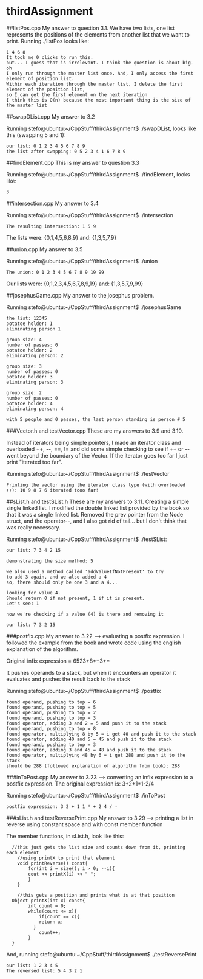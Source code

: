 # thirdAssignment
##listPos.cpp
My answer to question 3.1.
We have two lists, one list represents the positions of the elements from another list that we want to print.
Running ./listPos looks like:
```
1 4 6 8 
It took me 0 clicks to run this. 
but... I guess that is irrelevant. I think the question is about big-oh
I only run through the master list once. And, I only access the first element of position list.
Within each iteration through the master list, I delete the first element of the position list,
so I can get the first element on the next iteration
I think this is O(n) because the most important thing is the size of the master list
```

##swapDList.cpp
My answer to 3.2

Running stefo@ubuntu:~/CppStuff/thirdAssignment$ ./swapDList, looks like this (swapping 5 and 1):
```
our list: 0 1 2 3 4 5 6 7 8 9 
the list after swapping: 0 5 2 3 4 1 6 7 8 9 

```

##findElement.cpp
This is my answer to question 3.3

Running stefo@ubuntu:~/CppStuff/thirdAssignment$ ./findElement, looks like:
```
3
```
##intersection.cpp
My answer to 3.4

Running stefo@ubuntu:~/CppStuff/thirdAssignment$ ./intersection
```
The resulting intersection: 1 5 9 
```
The lists were: {0,1,4,5,6,8,9}
and: {1,3,5,7,9}

##union.cpp
My answer to 3.5

Running stefo@ubuntu:~/CppStuff/thirdAssignment$ ./union
```
The union: 0 1 2 3 4 5 6 7 8 9 19 99 
```
Our lists were: {0,1,2,3,4,5,6,7,8,9,19}
and: {1,3,5,7,9,99}

##josephusGame.cpp
My answer to the josephus problem.

Running stefo@ubuntu:~/CppStuff/thirdAssignment$ ./josephusGame
```
the list: 12345
potatoe holder: 1
eliminating person 1

group size: 4
number of passes: 0
potatoe holder: 2
eliminating person: 2

group size: 3
number of passes: 0
potatoe holder: 3
eliminating person: 3

group size: 2
number of passes: 0
potatoe holder: 4
eliminating person: 4

with 5 people and 0 passes, the last person standing is person # 5
```

###Vector.h and testVector.cpp
These are my answers to 3.9 and 3.10.

Instead of iterators being simple pointers, I made an iterator class and overloaded ++, --, ==, != and did some simple checking to see if ++ or -- went beyond the boundary of the Vector. If the iterator goes too far I just print "iterated too far".

Running stefo@ubuntu:~/CppStuff/thirdAssignment$ ./testVector

```
Printing the vector using the iterator class type (with overloaded ++): 10 9 8 7 6 iterated tooo far!
```

##sList.h and testSList.h
These are my answers to 3.11. Creating a simple single linked list. I modified the double linked list provided by the book so that it was a single linked list. Removed the prev pointer from the Node struct, and the operator--, and I also got rid of tail... but I don't think that was really necessary.

Running stefo@ubuntu:~/CppStuff/thirdAssignment$ ./testSList:
```
our list: 7 3 4 2 15 

demonstrating the size method: 5

we also used a method called 'addValueIfNotPresent' to try 
to add 3 again, and we also added a 4 
so, there should only be one 3 and a 4...

looking for value 4. 
Should return 0 if not present, 1 if it is present. 
Let's see: 1

now we're checking if a value (4) is there and removing it

our list: 7 3 2 15 
```

###postfix.cpp
My answer to 3.22 --> evaluating a postfix expression. I followed the example from the book and wrote code using the english explanation of the algorithm.

Original infix expression = 6523+8*+3+*

It pushes operands to a stack, but when it encounters an operator it evaluates and pushes the result back to the stack

Running stefo@ubuntu:~/CppStuff/thirdAssignment$ ./postfix
```
found operand, pushing to top = 6
found operand, pushing to top = 5
found operand, pushing to top = 2
found operand, pushing to top = 3
found operator, adding 3 and 2 = 5 and push it to the stack
found operand, pushing to top = 8
found operator, multiplying 8 by 5 = i get 40 and push it to the stack
found operator, adding 40 and 5 = 45 and push it to the stack
found operand, pushing to top = 3
found operator, adding 3 and 45 = 48 and push it to the stack
found operator, multiplying 48 by 6 = i get 288 and push it to the stack
should be 288 (followed explanation of algorithm from book): 288

```

###inToPost.cpp
My answer to 3.23 --> converting an infix expression to a postfix expression.
The original expression is: 3+2+1*1-2/4

Running stefo@ubuntu:~/CppStuff/thirdAssignment$ ./inToPost
```
postfix expression: 3 2 + 1 1 * + 2 4 / - 
```

###sList.h and testReversePrint.cpp
My answer to 3.29 --> printing a list in reverse using constant space and with const member function

The member functions, in sList.h, look like this:
```
  //this just gets the list size and counts down from it, printing each element
	//using printX to print that element
	void printReverse() const{
		for(int i = size(); i > 0; --i){
		cout << printX(i) << " ";
		}
	}

	//this gets a position and prints what is at that position
  Object printX(int x) const{
    	int count = 0; 
    	while(count <= x){
    		if(count == x){
    		return x;
    	  }
    		count++;
    	}
  }
  ```

And, running stefo@ubuntu:~/CppStuff/thirdAssignment$ ./testReversePrint
```
our list: 1 2 3 4 5 
The reversed list: 5 4 3 2 1 
```
